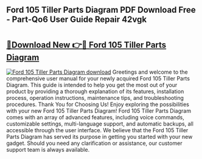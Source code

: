 ## Ford 105 Tiller Parts Diagram PDF Download Free - Part-Qo6 User Guide Repair 42vgk

# <h2><a href="http://dft0ti.blite.top/?on=Ford+105+Tiller+Parts+Diagram">🔗Download New 👉🔴 Ford 105 Tiller Parts Diagram</a></h2>

[![Ford 105 Tiller Parts Diagram download](https://i.imgur.com/lujVjoI.png)](http://dft0ti.blite.top/?on=Ford+105+Tiller+Parts+Diagram)
Greetings and welcome to the comprehensive user manual for your newly acquired Ford 105 Tiller Parts Diagram. This guide is intended to help you get the most out of your product by providing a thorough explanation of its features, installation process, operation instructions, maintenance tips, and troubleshooting procedures. Thank You for Choosing Us! Enjoy exploring the possibilities with your new Ford 105 Tiller Parts Diagram! Ford 105 Tiller Parts Diagram comes with an array of advanced features, including voice commands, customizable settings, multi-language support, and automatic backups, all accessible through the user interface. We believe that the Ford 105 Tiller Parts Diagram has served its purpose in getting you started with your new gadget. Should you need any clarification or assistance, our customer support team is always available.
